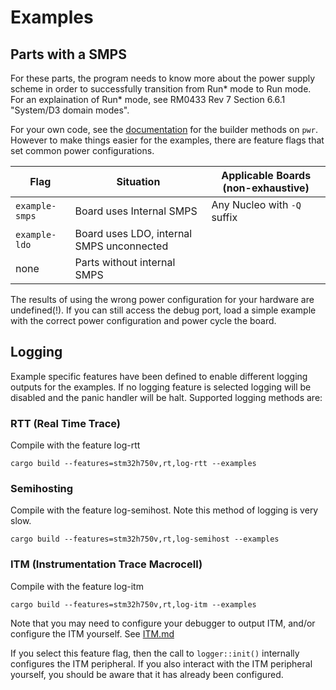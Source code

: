 Examples
======

## Parts with a SMPS

For these parts, the program needs to know more about the power supply
scheme in order to successfully transition from Run* mode to Run mode. For
an explaination of Run* mode, see RM0433 Rev 7 Section 6.6.1 "System/D3
domain modes".

For your own code, see the
[documentation](https://docs.rs/stm32h7xx-hal/latest/stm32h7xx_hal/pwr/index.html#smps)
for the builder methods on `pwr`. However to make things easier for the
examples, there are feature flags that set common power configurations.

Flag | Situation | Applicable Boards (non-exhaustive)
---|---|---
`example-smps` | Board uses Internal SMPS | Any Nucleo with `-Q` suffix
`example-ldo` | Board uses LDO, internal SMPS unconnected |
none | Parts without internal SMPS |

The results of using the wrong power configuration for your hardware are
undefined(!). If you can still access the debug port, load a simple example
with the correct power configuration and power cycle the board.

## Logging

Example specific features have been defined to enable different logging outputs for the examples. If no logging feature is selected logging will be disabled and the panic handler will be halt. Supported logging methods are:

### RTT (Real Time Trace)

Compile with the feature log-rtt

```
cargo build --features=stm32h750v,rt,log-rtt --examples
```

### Semihosting

Compile with the feature log-semihost. Note this method of logging is very slow.

```
cargo build --features=stm32h750v,rt,log-semihost --examples
```


### ITM (Instrumentation Trace Macrocell)
Compile with the feature log-itm

```
cargo build --features=stm32h750v,rt,log-itm --examples
```

Note that you may need to configure your debugger to output ITM, and/or
configure the ITM yourself. See [ITM.md](ITM.md)

If you select this feature flag, then the call to `logger::init()` internally
configures the ITM peripheral. If you also interact with the ITM peripheral
yourself, you should be aware that it has already been configured.
